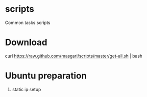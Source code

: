 scripts
======================
Common tasks scripts 

Download
======================
curl https://raw.github.com/masgari/scripts/master/get-all.sh | bash


Ubuntu preparation
======================
1. static ip setup
